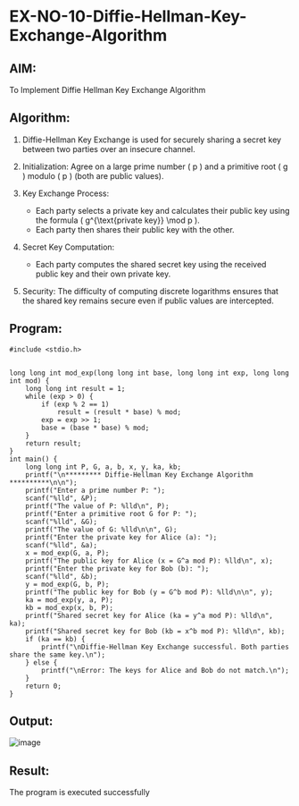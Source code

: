# EX-NO-10-Diffie-Hellman-Key-Exchange-Algorithm

## AIM:
To Implement Diffie Hellman Key Exchange Algorithm 

## Algorithm:

1. Diffie-Hellman Key Exchange is used for securely sharing a secret key between two parties over an insecure channel.

2. Initialization: Agree on a large prime number \( p \) and a primitive root \( g \) modulo \( p \) (both are public values).

3. Key Exchange Process: 
   - Each party selects a private key and calculates their public key using the formula \( g^{\text{private key}} \mod p \).
   - Each party then shares their public key with the other.

4. Secret Key Computation: 
   - Each party computes the shared secret key using the received public key and their own private key.

5. Security: The difficulty of computing discrete logarithms ensures that the shared key remains secure even if public values are intercepted.

## Program:
```
#include <stdio.h>


long long int mod_exp(long long int base, long long int exp, long long int mod) {
    long long int result = 1;
    while (exp > 0) {
        if (exp % 2 == 1)
            result = (result * base) % mod;
        exp = exp >> 1;
        base = (base * base) % mod;
    }
    return result;
}
int main() {
    long long int P, G, a, b, x, y, ka, kb;
    printf("\n********* Diffie-Hellman Key Exchange Algorithm **********\n\n");
    printf("Enter a prime number P: ");
    scanf("%lld", &P);
    printf("The value of P: %lld\n", P);
    printf("Enter a primitive root G for P: ");
    scanf("%lld", &G);
    printf("The value of G: %lld\n\n", G);
    printf("Enter the private key for Alice (a): ");
    scanf("%lld", &a);
    x = mod_exp(G, a, P);
    printf("The public key for Alice (x = G^a mod P): %lld\n", x);
    printf("Enter the private key for Bob (b): ");
    scanf("%lld", &b);
    y = mod_exp(G, b, P);
    printf("The public key for Bob (y = G^b mod P): %lld\n\n", y);
    ka = mod_exp(y, a, P);
    kb = mod_exp(x, b, P); 
    printf("Shared secret key for Alice (ka = y^a mod P): %lld\n", ka);
    printf("Shared secret key for Bob (kb = x^b mod P): %lld\n", kb);
    if (ka == kb) {
        printf("\nDiffie-Hellman Key Exchange successful. Both parties share the same key.\n");
    } else {
        printf("\nError: The keys for Alice and Bob do not match.\n");
    }
    return 0;
}
```
## Output:
![image](https://github.com/user-attachments/assets/42b4c10d-7ce0-41e5-a0e7-9c7fdfc58636)

## Result:
  The program is executed successfully

